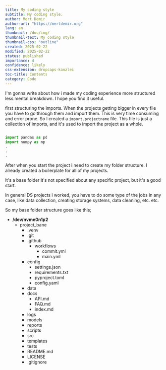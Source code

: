 ```yaml
---
title: My coding style
subtitle: My coding style.
author: Mert Demir
author-url: "https://mertdemir.org"
lang: en
thumbnail: /doc/img/
thumbnail-text: My coding style
thumbnail-css: "outline"
created: 2025-02-22
modified: 2025-02-22
status: published
importance: 4
confidence: likely
css-extension: dropcaps-kanzlei
toc-title: Contents
category: Code
---
```


I'm gonna write about how i made my coding experience more structured less mental breakdown. I hope you find it useful.


first structuring the imports. When the projects getting bigger in every file you have to go through them and import them. This is very time consuming and error prone. So I created a `import.projectname` file. This file is just a collection of imports, and it's used to import the project as a whole.

```python

import pandas as pd
import numpy as np
.
.
.

```

After when you start the project i need to create my folder structure. I already created a boilerplate for all of my projects.

It's a base folder it's not specified about any specific project, but it's a good start. 

In general DS projects i worked, you have to do some type of the jobs in any case, like data collection, creating storage systems, data cleaning, etc. etc.

So my base folder structure goes like this;

<ul class="tree"><li><p style="margin: 0;"><strong>/dev/nvme0n1p2</strong></p>

* project_bane
    * .venv
    * .git
    * .github
        * workflows
            * commit.yml
            * main.yml
    * config
        * settings.json
        * requirements.txt
        * pyproject.toml
        * config.yaml
    * data
    * docs
        * API.md
        * FAQ.md
        * index.md
    * logs
    * models
    * reports
    * scripts
    * src
    * templates
    * tests
    * README.md
    * LICENSE
    * .gitignore

</li></ul>